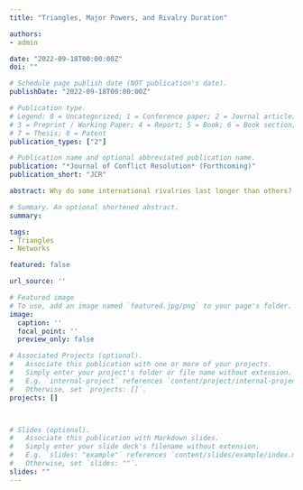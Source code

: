 ```yaml
---
title: "Triangles, Major Powers, and Rivalry Duration"

authors:
- admin

date: "2022-09-18T00:00:00Z"
doi: ""

# Schedule page publish date (NOT publication's date).
publishDate: "2022-09-18T00:00:00Z"

# Publication type.
# Legend: 0 = Uncategorized; 1 = Conference paper; 2 = Journal article;
# 3 = Preprint / Working Paper; 4 = Report; 5 = Book; 6 = Book section;
# 7 = Thesis; 8 = Patent
publication_types: ["2"]

# Publication name and optional abbreviated publication name.
publication: "*Journal of Conflict Resolution* (Forthcoming)"
publication_short: "JCR"

abstract: Why do some international rivalries last longer than others? Most rivalry literature focuses on the dyadic interactions within rivalries, but most rivalries have been connected to other rivalries. This paper examines a rivalry’s overlapping immediate strategic environment focusing on the countries directly connected via rivalries or alliances. Specifically, I consider how rivals are connected to third parties as common enemies, common friends, or mixed. I focus on three mechanisms to explain the third parties’ influence on the focal rivalry. First, a rivalry is more likely to end when it has common allies (information flow) or common enemies (prioritization). Second, a rivalry with mixed third parties is more likely to endure (stable blocs). Analyses of rivalry duration show that the duration of minor-minor rivalries is more likely to be influenced by common allies and mixed third parties, while that of major-minor rivalries is more likely to be affected by common enemies.

# Summary. An optional shortened abstract.
summary:

tags:
- Triangles
- Networks

featured: false

url_source: ''

# Featured image
# To use, add an image named `featured.jpg/png` to your page's folder. 
image:
  caption: ''
  focal_point: ''
  preview_only: false

# Associated Projects (optional).
#   Associate this publication with one or more of your projects.
#   Simply enter your project's folder or file name without extension.
#   E.g. `internal-project` references `content/project/internal-project/index.md`.
#   Otherwise, set `projects: []`.
projects: []



# Slides (optional).
#   Associate this publication with Markdown slides.
#   Simply enter your slide deck's filename without extension.
#   E.g. `slides: "example"` references `content/slides/example/index.md`.
#   Otherwise, set `slides: ""`.
slides: ""
---
```




